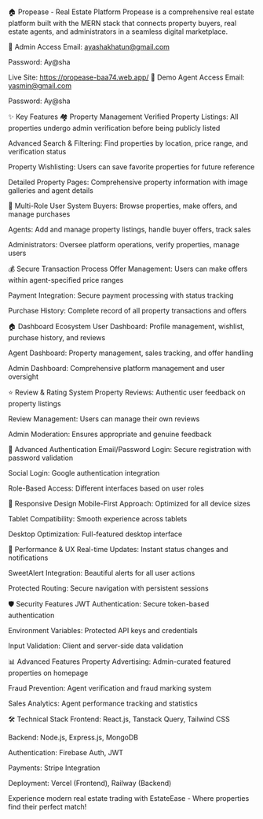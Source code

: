 🏠 Propease - Real Estate Platform
Propease is a comprehensive real estate platform built with the MERN stack that connects property buyers, real estate agents, and administrators in a seamless digital marketplace.

🔑 Admin Access
Email: ayashakhatun@gmail.com

Password: Ay@sha

Live Site: https://propease-baa74.web.app/
👤 Demo Agent Access
Email: yasmin@gmail.com

Password: Ay@sha

✨ Key Features
🏘️ Property Management
Verified Property Listings: All properties undergo admin verification before being publicly listed

Advanced Search & Filtering: Find properties by location, price range, and verification status

Property Wishlisting: Users can save favorite properties for future reference

Detailed Property Pages: Comprehensive property information with image galleries and agent details

👥 Multi-Role User System
Buyers: Browse properties, make offers, and manage purchases

Agents: Add and manage property listings, handle buyer offers, track sales

Administrators: Oversee platform operations, verify properties, manage users

💰 Secure Transaction Process
Offer Management: Users can make offers within agent-specified price ranges

Payment Integration: Secure payment processing with status tracking

Purchase History: Complete record of all property transactions and offers

🏠 Dashboard Ecosystem
User Dashboard: Profile management, wishlist, purchase history, and reviews

Agent Dashboard: Property management, sales tracking, and offer handling

Admin Dashboard: Comprehensive platform management and user oversight

⭐ Review & Rating System
Property Reviews: Authentic user feedback on property listings

Review Management: Users can manage their own reviews

Admin Moderation: Ensures appropriate and genuine feedback

🔐 Advanced Authentication
Email/Password Login: Secure registration with password validation

Social Login: Google authentication integration

Role-Based Access: Different interfaces based on user roles

📱 Responsive Design
Mobile-First Approach: Optimized for all device sizes

Tablet Compatibility: Smooth experience across tablets

Desktop Optimization: Full-featured desktop interface

🚀 Performance & UX
Real-time Updates: Instant status changes and notifications

SweetAlert Integration: Beautiful alerts for all user actions

Protected Routing: Secure navigation with persistent sessions

🛡️ Security Features
JWT Authentication: Secure token-based authentication

Environment Variables: Protected API keys and credentials

Input Validation: Client and server-side data validation

📊 Advanced Features
Property Advertising: Admin-curated featured properties on homepage

Fraud Prevention: Agent verification and fraud marking system

Sales Analytics: Agent performance tracking and statistics

🛠️ Technical Stack
Frontend: React.js, Tanstack Query, Tailwind CSS

Backend: Node.js, Express.js, MongoDB

Authentication: Firebase Auth, JWT

Payments: Stripe Integration

Deployment: Vercel (Frontend), Railway (Backend)

Experience modern real estate trading with EstateEase - Where properties find their perfect match! 